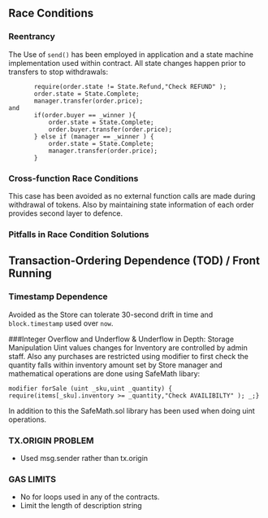 ## Race Conditions

### Reentrancy
The Use of `send()` has been employed in application and a state machine implementation used within contract. All state changes happen prior to transfers to stop withdrawals:
```
       require(order.state != State.Refund,"Check REFUND" );
       order.state = State.Complete;
       manager.transfer(order.price);
and
       if(order.buyer == _winner ){
           order.state = State.Complete;
           order.buyer.transfer(order.price);
       } else if (manager == _winner ) {
           order.state = State.Complete;
           manager.transfer(order.price);
       }
```

### Cross-function Race Conditions
This case has been avoided as no external function calls are made during withdrawal of tokens. Also by maintaining state information of each order provides second layer to defence.

### Pitfalls in Race Condition Solutions

## Transaction-Ordering Dependence (TOD) / Front Running

### Timestamp Dependence
Avoided as the Store can tolerate 30-second drift in time and `block.timestamp` used over `now`.

###Integer Overflow and Underflow & Underflow in Depth: Storage Manipulation
Uint values changes for Inventory are controlled by admin staff. Also any purchases are restricted using modifier to first check the quantity falls within inventory amount set by Store manager and mathematical operations are done using SafeMath libary:
```
modifier forSale (uint _sku,uint _quantity) { require(items[_sku].inventory >= _quantity,"Check AVAILIBILTY" ); _;}
```
In addition to this the SafeMath.sol library has been used when doing uint operations.

### TX.ORIGIN PROBLEM
- Used msg.sender rather than tx.origin

### GAS LIMITS
- No for loops used in any of the contracts.
- Limit the length of description string 
